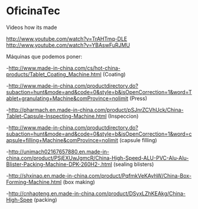 OficinaTec
==========

Videos how its made

http://www.youtube.com/watch?v=TrAHTmq-DLE
http://www.youtube.com/watch?v=YBAswFuRJMU

Máquinas que podemos poner:

-http://www.made-in-china.com/cs/hot-china-products/Tablet_Coating_Machine.html (Coating)

-http://www.made-in-china.com/productdirectory.do?subaction=hunt&mode=and&code=0&style=b&isOpenCorrection=1&word=Tablet+granulating+Machine&comProvince=nolimit (Press) 

-http://pharmach.en.made-in-china.com/product/pSJnrZCVhUck/China-Tablet-Capsule-Inspecting-Machine.html (Inspeccion)

-http://www.made-in-china.com/productdirectory.do?subaction=hunt&mode=and&code=0&style=b&isOpenCorrection=1&word=capsule+filling+Machine&comProvince=nolimit (capsule filling)

-http://unimach02167657880.en.made-in-china.com/product/PSjEXUwJgmcR/China-High-Speed-ALU-PVC-Alu-Alu-Blister-Packing-Machine-DPK-260H2-.html (sealing blisters)

-http://shxinao.en.made-in-china.com/product/PqfmkVeKAyhW/China-Box-Forming-Machine.html (box making)

-http://cnhaoteng.en.made-in-china.com/product/DSyxLZhKEAkg/China-High-Spee (packing)

